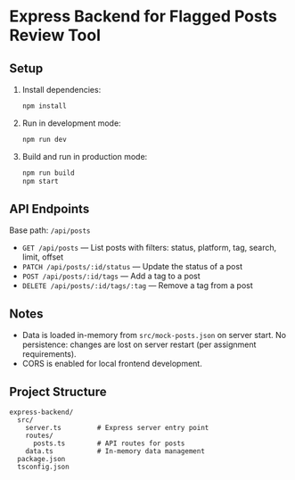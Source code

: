 # Express Backend for Flagged Posts Review Tool

## Setup

1. Install dependencies:
   ```sh
   npm install
   ```
2. Run in development mode:
   ```sh
   npm run dev
   ```
3. Build and run in production mode:
   ```sh
   npm run build
   npm start
   ```

## API Endpoints

Base path: `/api/posts`

- `GET /api/posts` — List posts with filters: status, platform, tag, search, limit, offset
- `PATCH /api/posts/:id/status` — Update the status of a post
- `POST /api/posts/:id/tags` — Add a tag to a post
- `DELETE /api/posts/:id/tags/:tag` — Remove a tag from a post

## Notes
- Data is loaded in-memory from `src/mock-posts.json` on server start. No persistence: changes are lost on server restart (per assignment requirements).
- CORS is enabled for local frontend development.

## Project Structure
```
express-backend/
  src/
    server.ts         # Express server entry point
    routes/
      posts.ts        # API routes for posts
    data.ts           # In-memory data management
  package.json
  tsconfig.json
```
